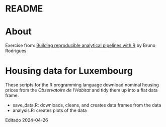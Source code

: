 README
================

# About

Exercise from: [Building reproducible analytical pipelines with
R](https://raps-with-r.dev/github.html) by Bruno Rodrigues

# Housing data for Luxembourg

These scripts for the R programming language download nominal housing
prices from the *Observatoire de l’Habitat* and tidy them up into a flat
data frame.

- save_data.R: downloads, cleans, and creates data frames from the data
- analysis.R: creates plots of the data

Editado 2024-04-26
